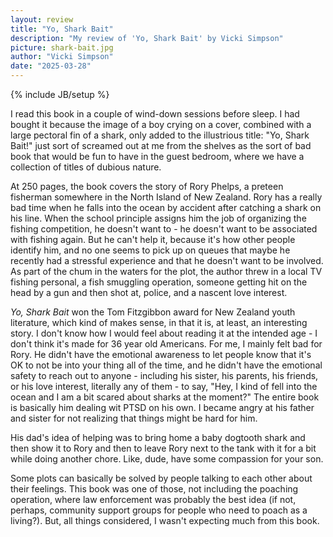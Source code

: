 ```yaml
---
layout: review
title: "Yo, Shark Bait"
description: "My review of 'Yo, Shark Bait' by Vicki Simpson"
picture: shark-bait.jpg
author: "Vicki Simpson"
date: "2025-03-28"
---
```

{% include JB/setup %}



I read this book in a couple of wind-down sessions before sleep. I had bought it because the image of a boy crying on a cover, combined with a large pectoral fin of a shark, only added to the illustrious title: "Yo, Shark Bait!" just sort of screamed out at me from the shelves as the sort of bad book that would be fun to have in the guest bedroom, where we have a collection of titles of dubious nature.

At 250 pages, the book covers the story of Rory Phelps, a preteen fisherman somewhere in the North Island of New Zealand. Rory has a really bad time when he falls into the ocean by accident after catching a shark on his line. When the school principle assigns him the job of organizing the fishing competition, he doesn't want to - he doesn't want to be associated with fishing again. But he can't help it, because it's how other people identify him, and no one seems to pick up on queues that maybe he recently had a stressful experience and that he doesn't want to be involved. As part of the chum in the waters for the plot, the author threw in a local TV fishing personal, a fish smuggling operation, someone getting hit on the head by a gun and then shot at, police, and a nascent love interest. 

*Yo, Shark Bait* won the Tom Fitzgibbon award for New Zealand youth literature, which kind of makes sense, in that it is, at least, an interesting story. I don't know how I would feel about reading it at the intended age - I don't think it's made for 36 year old Americans. For me, I mainly felt bad for Rory. He didn't have the emotional awareness to let people know that it's OK to not be into your thing all of the time, and he didn't have the emotional safety to reach out to anyone - including his sister, his parents, his friends, or his love interest, literally any of them - to say, "Hey, I kind of fell into the ocean and I am a bit scared about sharks at the moment?" The entire book is basically him dealing wit PTSD on his own. I became angry at his father and sister for not realizing that things might be hard for him.

His dad's idea of helping was to bring home a baby dogtooth shark and then show it to Rory and then to leave Rory next to the tank with it for a bit while doing another chore. Like, dude, have some compassion for your son. 

Some plots can basically be solved by people talking to each other about their feelings. This book was one of those, not including the poaching operation, where law enforcement was probably the best idea (if not, perhaps, community support groups for people who need to poach as a living?). But, all things considered, I wasn't expecting much from this book.